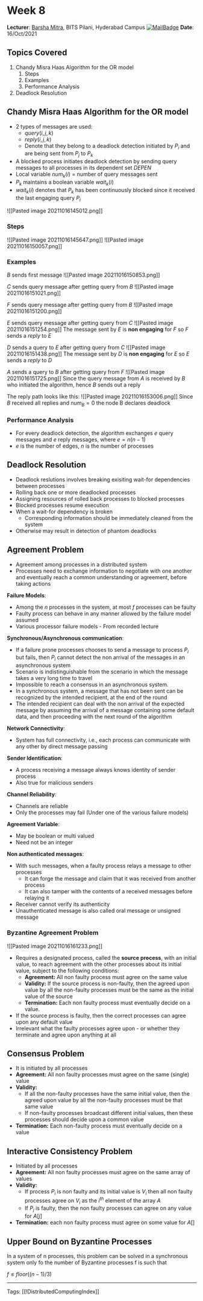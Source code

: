 # Week 8

**Lecturer**: [Barsha Mitra](http://a.impartus.com/#/profile/1985732), BITS Pilani, Hyderabad Campus
[![MailBadge](https://img.shields.io/badge/-barsha.mitra@hyderabad.bits--pilani.ac.in-EA4335?style=for-the-badge&logo=gmail&logoColor=white)](mailto:barsha.mitra@hyderabad.bits-pilani.ac.in)
**Date**: 16/Oct/2021

## Topics Covered
1. Chandy Misra Haas Algorithm for the OR model
	1. Steps
	2. Examples
	3. Performance Analysis
2. Deadlock Resolution

## Chandy Misra Haas Algorithm for the OR model
- 2 types of messages are used:
	- $query(i, j, k)$
	- $reply(i, j, k)$
	- Denote that they belong to a deadlock detection initiated by $P_i$ and are being sent from $P_j$ to $P_k$
- A blocked process initiates deadlock detection by sending query messages to all processes in its dependent set $DEPEN$
- Local variable $num_k(i)$ = number of query messages sent
- $P_k$ maintains a boolean variable $wait_k(i)$
- $wait_k(i)$ denotes that $P_k$ has been continuously blocked since it received the last engaging query $P_i$

![[Pasted image 20211016145012.png]]

### Steps
![[Pasted image 20211016145647.png]]
![[Pasted image 20211016150057.png]]

### Examples
$B$ sends first message
![[Pasted image 20211016150853.png]]

$C$ sends query message after getting query from $B$
![[Pasted image 20211016151021.png]]

$F$ sends query message after getting query from $B$
![[Pasted image 20211016151200.png]]

$E$ sends query message after getting query from $C$
![[Pasted image 20211016151254.png]]
The message sent by $E$ is **non engaging** for $F$ so $F$ sends a $reply$ to $E$

$D$ sends a query to $E$ after getting query from $C$
![[Pasted image 20211016151438.png]]
The message sent by $D$ is **non engaging** for $E$ so $E$ sends a $reply$ to $D$

$A$ sends a query to $B$ after getting query from $F$
![[Pasted image 20211016151725.png]]
Since the query message from $A$ is received by $B$ who initiated the algorithm, hence $B$ sends out a reply

The reply path looks like this:
![[Pasted image 20211016153006.png]]
Since $B$ received all replies and $num_B = 0$ the node B declares deadlock

### Performance Analysis
- For every deadlock detection, the algorithm exchanges $e$ query messages and $e$ reply messages, where $e = n(n - 1)$
- $e$ is the number of edges, $n$ is the number of processes

## Deadlock Resolution
- Deadlock reslutions involves breaking exisiting wait-for dependencies between processes
- Rolling back one or more deadlocked processes
- Assigning resources of rolled back processes to blocked processes
- Blocked processes resume execution
- When a wait-for dependency is broken
	- Corresponding information should be immediately cleaned from the system
- Otherwise may result in detection of phantom deadlocks

## Agreement Problem
- Agreement among processes in a distributed system
- Processes need to exchange information to negotiate with one another and eventually reach a common understanding or agreement, before taking actions

**Failure Models**:
- Among the $n$ processes in the system, at most $f$ processes can be faulty
- Faulty process can behave in any manner allowed by the failure model assumed
- Various processor failure models - From recorded lecture

**Synchronous/Asynchronous communication**:
- If a failure prone processes chooses to send a message to process $P_i$ but fails, then $P_i$ cannot detect the non arrival of the messages in an asynchronous system
- Scenario is indistinguishable from the scenario in which the message takes a very long time to travel
- Impossible to reach a consensus in an asynchronous system.
- In a synchronous system, a message that has not been sent can be recognized by the intended recipient, at the end of the round
- The intended recipient can deal with the non arrival of the expected message by assuming the arrival of a message containing some default data, and then proceeding with the next round of the algorithm

**Network Connectivity**:
- System has full connectivity, i.e., each process can communicate with any other by direct message passing

**Sender Identification**:
- A process receiving a message always knows identity of sender process
- Also true for malicious senders

**Channel Reliability**:
- Channels are reliable
- Only the processes may fail (Under one of the various failure models)

**Agreement Variable**:
- May be boolean or multi valued
- Need not be an integer

**Non authenticated messages**:
- With such messages, when a faulty process relays a message to other processes
	- It can forge the message and claim that it was received from another process
	- It can also tamper with the contents of a received messages before relaying it
- Receiver cannot verify its authenticity
- Unauthenticated message is also called oral message or unsigned message

### Byzantine Agreement Problem
![[Pasted image 20211016161233.png]]
- Requires a designated process, called the **source process**, with an initial value, to reach agreement with the other processes about its initial value, subject to the following conditions:
	- **Agreement:** All non faulty process must agree on the same value
	- **Validity:** If the source process is non-faulty, then the agreed upon value by all the non-faulty processes must be the same as the initial value of the source
	- **Termination:** Each non faulty process must eventually decide on a value.
- If the source process is faulty, then the correct processes can agree upon any default value
- Irrelevant what the faulty processes agree upon - or whether they terminate and agree upon anything at all

## Consensus Problem
- It is initiated by all processes
- **Agreement:** All non faulty processes must agree on the same (single) value
- **Validity:**
	- If all the non-faulty processes have the same initial value, then the agreed upon value by all the non-faulty processes must be that same value
	- If non-faulty processes broadcast different initial values, then these processes should decide upon a common value
- **Termination:** Each non-faulty process must eventually decide on a value

## Interactive Consistency Problem
- Initiated by all processes
- **Agreement:** All non faulty processes must agree on the same array of values
- **Validity:**
	- If process $P_i$ is non faulty and its initial value is $V_i$ then all non faulty processes agree on $V_i$ as the $i^{th}$ element of the array $A$
	- If $P_j$ is faulty, then the non faulty processes can agree on any value for $A[j]$
- **Termination:** each non faulty process must agree on some value for $A[]$

## Upper Bound on Byzantine Processes
In a system of n processes, this problem can be solved in a synchronous system only fo the number of Byzantine processes f is such that 

$f \le floor((n - 1)/3)$


---
Tags: [[!DistributedComputingIndex]]